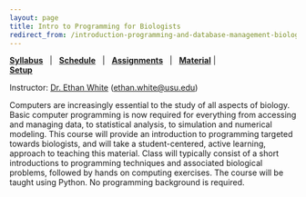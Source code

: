 ```yaml
---
layout: page
title: Intro to Programming for Biologists
redirect_from: /introduction-programming-and-database-management-biologists/
---
```


**[Syllabus](/syllabus/programming-syllabus)**   |  
**[Schedule](/syllabus/programming-schedule)**   |  
**[Assignments](/assignments)**   |  
**[Material](/material/programming-material)**   |  
**[Setup](/computer-setup)**

Instructor: [Dr. Ethan White](whitelab.weecology.org)
(ethan.white@usu.edu)

Computers are increasingly essential to the study of all aspects
of biology. Basic computer programming is now required for everything from
accessing and managing data, to statistical analysis, to simulation and
numerical modeling. This course will provide an introduction to programming
targeted towards biologists, and will take a student-centered, active learning,
approach to teaching this material. Class will typically consist of a short
introductions to programming techniques and associated biological problems,
followed by hands on computing exercises. The course will be taught using
Python. No programming background is required.

